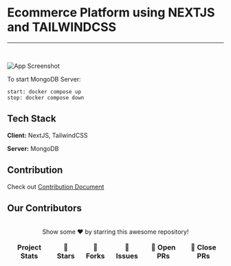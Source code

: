 # Ecommerce Platform using NEXTJS and TAILWINDCSS

---

<br/>
<table align="center">
    <thead align="center">
        <tr border: 1px;>
            <td><b>Project Stats</td>
            <td><b>🌟 Stars</b></td>
            <td><b>🍴 Forks</b></td>
            <td><b>🐛 Issues</b></td>
            <td><b>🔔 Open PRs</b></td>
            <td><b>🔕 Close PRs</b></td>
        </tr>
     </thead>
    <tbody>

![App Screenshot](Screenshot.png)

To start MongoDB Server:

```
start: docker compose up
stop: docker compose down
```

## Tech Stack

**Client:** NextJS, TailwindCSS

**Server:** MongoDB

## Contribution

Check out <a href="/CONTRIBUTING.md">Contribution Document</a>

## Our Contributors

<a href="https://github.com/jonathans199/ecommerce-nextjs/graphs/contributors">
</a>

<br>
<div align="center">
Show some ❤️ by starring this awesome repository!
</div>
